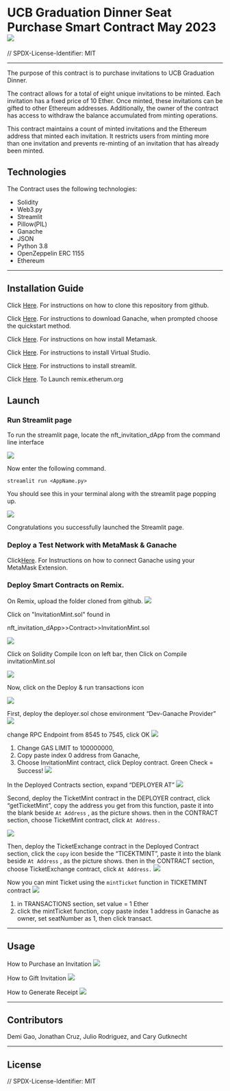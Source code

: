 
# UCB Graduation Dinner Seat Purchase Smart Contract May 2023 ![](images/crest.png) 

// SPDX-License-Identifier: MIT 

---

The purpose of this contract is to purchase invitations to UCB Graduation Dinner.

The contract allows for a total of eight unique invitations to be minted. Each invitation has a fixed price of 10 Ether. Once minted, these invitations can be gifted to other Ethereum addresses. Additionally, the owner of the contract has access to withdraw the balance accumulated from minting operations.

This contract maintains a count of minted invitations and the Ethereum address that minted each invitation. It restricts users from minting more than one invitation and prevents re-minting of an invitation that has already been minted.


## Technologies
 The Contract uses the following technologies:

 - Solidity
 - Web3.py
 - Streamlit
 - Pillow(PIL)
 - Ganache
 - JSON
 - Python 3.8
 - OpenZeppelin ERC 1155
 - Ethereum


---
## Installation Guide

Click [Here](https://docs.github.com/en/repositories/creating-and-managing-repositories/cloning-a-repository?tool=cli). For instructions on how to clone this repository from github.

Click [Here](https://trufflesuite.com/docs/ganache/quickstart/). For instructions to download Ganache, when prompted choose the quickstart method.

Click [Here](https://support.metamask.io/hc/en-us/articles/360015489531-Getting-started-with-MetaMask#:~:text=will%20automatically%20open.-,You%20can%20also%20make%20sure%20it's%20easily%20accessible%20in%20your,selecting%20%22Show%20in%20Toolbar%22.&text=Click%20%E2%80%9CDownload%22.,%22Install%20MetaMask%20for%20Chrome%22.). For instructions on how install Metamask.


Click [Here](https://code.visualstudio.com/download). For instructions to install Virtual Studio.

Click [Here](https://docs.streamlit.io/library/get-started/installation). For instructions to install streamlit.

Click [Here](https://remix.ethereum.org/). To Launch remix.etherum.org


## Launch

### Run Streamlit page

To run the streamlit page, locate the nft_invitation_dApp from the command line interface

![](images/lit_1.png)

Now enter the following command.
```
streamlit run <AppName.py>
```
 You should see this in your terminal along with the streamlit page popping up.
 
 ![](images/lit_2.png)
 
 Congratulations you successfully launched the Streamlit page.
 
### Deploy a Test Network with MetaMask & Ganache

Click[Here](https://docs.metamask.io/wallet/get-started/run-development-network/). For Instructions on how to connect Ganache using your MetaMask Extension.

### Deploy Smart Contracts on Remix.

On Remix, upload the folder cloned from github.
![](images/Deploy_1.png)


Click on "InvitationMint.sol" found in 

nft_invitation_dApp>>Contract>>InvitationMint.sol

![](images/Deploy_2.png)

Click on Solidity Compile Icon on left bar, then Click on Compile invitationMint.sol

![](images/Compile.png)

Now, click on the Deploy & run transactions icon

![](images'Deploy&RunIcon.png)

First, deploy the deployer.sol
chose environment “Dev-Ganache Provider”
![](images/Launch_1.png)
  
  
change RPC Endpoint from  8545 to 7545, click OK
![](images/Launch_2.png)                 


1. Change GAS LIMIT to 100000000, 
2. Copy paste index 0 address from Ganache, 
3. Choose InvitationMint contract, click Deploy contract. Green Check = Success!
![](images/Launch_3.png)


In the Deployed Contracts section, expand “DEPLOYER AT”
![](images/Launch_4.jpg)


Second, deploy the TicketMint contract
in the DEPLOYER contract, click “getTicketMint”, copy the address you get from this function, paste it into the blank beside `At Address` ,  as the picture shows. then in the CONTRACT section, choose TicketMint contract, click `At Address.`

![](images/Launch_5.jpg)


Then, deploy the TicketExchange contract
in the Deployed Contract section, click the `copy` icon beside the  “TICEKTMINT”, paste it into the blank beside `At Address` ,  as the picture shows. then in the CONTRACT section, choose TicketExchange contract, click `At Address.`
![](images/Launch_6.jpg)


Now you can mint Ticket using the `mintTicket` function in TICKETMINT contract
![](images/Launch_7.jpg)


1. in TRANSACTIONS section, set value = 1 Ether
2. click the mintTicket function, copy paste index 1 address in Ganache as owner, set seatNumber as 1, then click transact. 




---
## Usage


How to Purchase an Invitation
![](videos/purchase)

How to Gift Invitation
![](videos/Gift)

How to Generate Receipt
![](images/GenerateReceipt.gif)

---
## Contributors

Demi Gao, Jonathan Cruz, Julio Rodriguez, and Cary Gutknecht

---
## License

// SPDX-License-Identifier: MIT 
